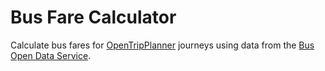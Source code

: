 # Bus Fare Calculator

Calculate bus fares for [OpenTripPlanner](https://www.opentripplanner.org/) journeys using data from the [Bus Open Data Service](https://www.bus-data.dft.gov.uk/).